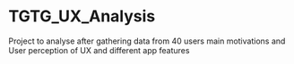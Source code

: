 # TGTG_UX_Analysis
Project to analyse after gathering data from 40 users main motivations and User perception of UX and different app features
